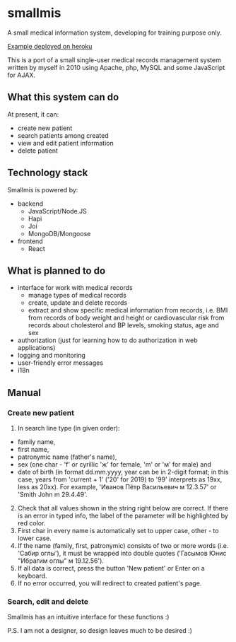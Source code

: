 # smallmis
A small medical information system, developing for training purpose only.

[Example deployed on heroku](https://smallmis.herokuapp.com/)

This is a port of a small single-user medical records management system written by myself in 2010 using Apache, php, MySQL and some JavaScript for AJAX.

## What this system can do
At present, it can:
* create new patient
* search patients among created
* view and edit patient information
* delete patient

## Technology stack
Smallmis is powered by:
* backend
  * JavaScript/Node.JS
  * Hapi
  * Joi
  * MongoDB/Mongoose
* frontend
  * React
  
## What is planned to do
* interface for work with medical records
  * manage types of medical records
  * create, update and delete records
  * extract and show specific medical information from records, i.e. BMI from records of body weight and height or cardiovascular risk from records about cholesterol and BP levels, smoking status, age and sex
* authorization (just for learning how to do authorization in web applications)
* logging and monitoring
* user-friendly error messages
* i18n

## Manual
### Create new patient
1. In search line type (in given order): 
* family name, 
* first name, 
* patronymic name (father's name), 
* sex (one char - 'f' or cyrillic 'ж' for female, 'm' or 'м' for male) and 
* date of birth (in format dd.mm.yyyy, year can be in 2-digit format; in this case, years from 'current + 1' ('20' for 2019) to '99' interprets as 19xx, less as 20xx). 
For example, 'Иванов Пётр Васильевич м 12.3.57' or 'Smith John m 29.4.49'.
2. Check that all values shown in the string right below are correct. If there is an error in typed info, the label of the parameter will be highlighted by red color.
3. First char in every name is automatically set to upper case, other - to lower case.
4. If the name (family, first, patronymic) consists of two or more words (i.e. 'Сабир оглы'), it must be wrapped into double quotes ('Гасымов Юнис "Ибрагим оглы" м 19.12.56').
5. If all data is correct, press the button 'New patient' or Enter on a keyboard.
6. If no error occurred, you will redirect to created patient's page.

### Search, edit and delete
Smallmis has an intuitive interface for these functions :)

P.S. I am not a designer, so design leaves much to be desired :)
